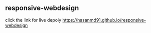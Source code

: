 ## responsive-webdesign
click the link for live depoly 
https://hasanmd91.github.io/responsive-webdesign
